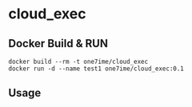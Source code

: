 # cloud_exec

## Docker Build & RUN
```
docker build --rm -t one7ime/cloud_exec
docker run -d --name test1 one7ime/cloud_exec:0.1
```
## Usage

